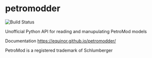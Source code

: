 # petromodder

![Build Status](https://github.com/equinor/petromodder/actions/workflows/python-publish.yml/badge.svg?branch=master)

Unofficial Python API for reading and manupulating PetroMod models

Documentation https://equinor.github.io/petromodder/

PetroMod is a registered trademark of Schlumberger
